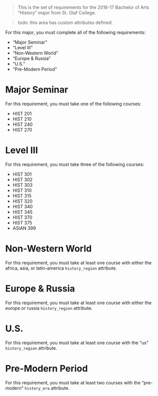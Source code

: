 > This is the set of requirements for the 2016-17 Bachelor of Arts “History”
> major from St. Olaf College.

> todo: this area has custom attributes defined.

For this major, you must complete all of the following requirements:

- “Major Seminar”
- “Level III”
- “Non-Western World”
- “Europe & Russia”
- “U.S.”
- “Pre-Modern Period”

# Major Seminar
For this requirement, you must take one of the following courses:

- HIST 201
- HIST 210
- HIST 240
- HIST 270


# Level III
For this requirement, you must take three of the following courses:

- HIST 301
- HIST 302
- HIST 303
- HIST 310
- HIST 315
- HIST 320
- HIST 340
- HIST 345
- HIST 370
- HIST 375
- ASIAN 399


# Non-Western World
For this requirement, you must take at least one course with either the africa, asia, or latin-america `history_region` attribute.


# Europe & Russia
For this requirement, you must take at least one course with either the europe or russia `history_region` attribute.


# U.S.
For this requirement, you must take at least one course with the “us” `history_region` attribute.


# Pre-Modern Period
For this requirement, you must take at least two courses with the “pre-modern” `history_era` attribute.


